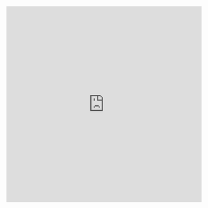<iframe src="https://cubing.github.io/AnimCubeJS/cube3.html?colorscheme=wygbor&move=U'DF'BR'LU'D&movetext=1&metric=2&fonttype=0&snap=1&buttonheight=20" frameborder="0" width="512" height="512"></iframe>
